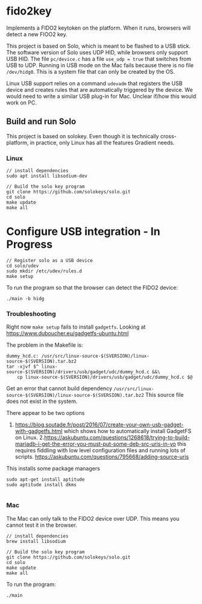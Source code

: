 # fido2key
Implements a FIDO2 keytoken on the platform. When it runs, browsers will detect a new FIOO2 key.

This project is based on Solo, which is meant to be flashed to a USB stick. The software version of Solo uses UDP HID, while browsers only support USB HID.  The file `pc/device.c` has a file `use_udp = true` that switches from USB to UDP. Running in USB mode on the Mac fails because there is no file `/dev/hidg0`.  This is a system file that can only be created by the OS.

Linux USB support relies on a command `udevadm` that registers the USB device and creates rules that are automatically triggered by the device. We would need to write a similar  USB plug-in for Mac. Unclear if/how this would work on PC.


## Build and run Solo
This project is based on solokey. Even though it is technically cross-platform, in practice, only Linux has all the features Gradient needs.

### Linux

```
// install dependencies
sudo apt install libsodium-dev

// Build the solo key program
git clone https://github.com/solokeys/solo.git
cd solo
make update
make all
```

# Configure USB integration - In Progress
```
// Register solo as a USB device
cd solo/udev
sudo mkdir /etc/udev/rules.d
make setup
```

To run the program so that the browser can detect the FIDO2 device:
```
./main -b hidg
```

### Troubleshooting
Right now `make setup` fails to install `gadgetfs`.
Looking at https://www.duboucher.eu/gadgetfs-ubuntu.html


The problem in the Makefile is:
```
dummy_hcd.c: /usr/src/linux-source-$(SVERSION)/linux-source-$(SVERSION).tar.bz2
tar -xjvf $^ linux-source-$(SVERSION)/drivers/usb/gadget/udc/dummy_hcd.c &&\
    cp linux-source-$(SVERSION)/drivers/usb/gadget/udc/dummy_hcd.c $@
```
Get an error that cannot build dependency `/usr/src/linux-source-$(SVERSION)/linux-source-$(SVERSION).tar.bz2`
This source file does not exist in the system.

There appear to be two options
1. https://blog.soutade.fr/post/2016/07/create-your-own-usb-gadget-with-gadgetfs.html
which shows how to automatically install GadgetFS on Linux.
2.https://askubuntu.com/questions/1268618/trying-to-build-mariadb-i-get-the-error-you-must-put-some-deb-src-uris-in-yo
this requires fiddling with low level configuration files and running lots of scripts.
https://askubuntu.com/questions/795668/adding-source-uris


This installs some package managers 
```
sudo apt-get install aptitude
sudo aptitude install dkms


```



### Mac
The Mac can only talk to the FIDO2 device over UDP. This means you cannot test it in the browser.

```
// install dependencies
brew install libsodium

// Build the solo key program
git clone https://github.com/solokeys/solo.git
cd solo
make update
make all
```

To run the program:
```
./main
```
